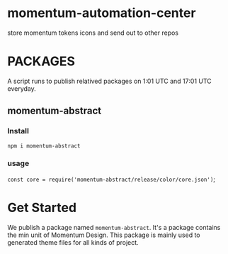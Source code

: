 # momentum-automation-center
store momentum tokens icons and send out to other repos
# PACKAGES

A script runs to publish relatived packages on 1:01 UTC and 17:01 UTC everyday.

## momentum-abstract

### Install

`npm i momentum-abstract`

### usage

`const core = require('momentum-abstract/release/color/core.json')`;

# Get Started

We publish a package named  `momentum-abstract`. It's a package contains the min unit of Momentum Design.
This package is mainly used to generated theme files for all kinds of project.


